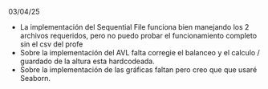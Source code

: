 03/04/25
- La implementación del Sequential File funciona bien manejando los 2 archivos requeridos, pero no puedo probar el funcionamiento completo sin el csv del profe
- Sobre la implementación del AVL falta corregie el balanceo y el calculo / guardado de la altura esta hardcodeada.
- Sobre la implementación de las gráficas faltan pero creo que que usaré Seaborn.
